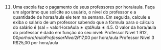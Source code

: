11. Uma escola faz o pagamento de seus professores por hora/aula.
Faça um algoritmo que solicite ao usuário, o nível do professor e a quantidade de horas/aula ele tem na semana.
Em seguida, calcule e exiba o salário de um professor sabendo que a fórmula para o cálculo do salário é (sal = valorHoraAula ∗ qtdAula ∗ 4.5.
O valor da hora/aula do professor é dado em função do seu nível:
Professor Nível 1 R$12,00 por hora/aula
Professor Nível 2 R$17,00 por hora/aula
Professor Nível 3 R$25,00 por hora/aula